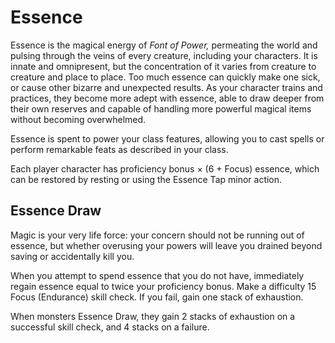 # Essence 
Essence is the magical energy of *Font of Power,* permeating the world and pulsing through the veins of every creature, including your characters. It is innate and omnipresent, but the concentration of it varies from creature to creature and place to place. Too much essence can quickly make one sick, or cause other bizarre and unexpected results. As your character trains and practices, they become more adept with essence, able to draw deeper from their own reserves and capable of handling more powerful magical items without becoming overwhelmed. 

Essence is spent to power your class features, allowing you to cast spells or perform remarkable feats as described in your class. 

Each player character has proficiency bonus × (6 + Focus) essence, which can be restored by resting or using the Essence Tap minor action.

## Essence Draw
Magic is your very life force: your concern should not be running out of essence, but whether overusing your powers will leave you drained beyond saving or accidentally kill you.

When you attempt to spend essence that you do not have, immediately regain essence equal to twice your proficiency bonus. Make a difficulty 15 Focus (Endurance) skill check. If you fail, gain one stack of exhaustion.

When monsters Essence Draw, they gain 2 stacks of exhaustion on a successful skill check, and 4 stacks on a failure.
